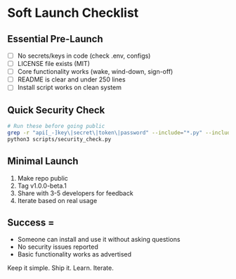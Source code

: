# Soft Launch Checklist

## Essential Pre-Launch
- [ ] No secrets/keys in code (check .env, configs)
- [ ] LICENSE file exists (MIT)
- [ ] Core functionality works (wake, wind-down, sign-off)
- [ ] README is clear and under 250 lines
- [ ] Install script works on clean system

## Quick Security Check
```bash
# Run these before going public
grep -r "api[_-]key\|secret\|token\|password" --include="*.py" --include="*.md" .
python3 scripts/security_check.py
```

## Minimal Launch
1. Make repo public
2. Tag v1.0.0-beta.1
3. Share with 3-5 developers for feedback
4. Iterate based on real usage

## Success =
- Someone can install and use it without asking questions
- No security issues reported
- Basic functionality works as advertised

Keep it simple. Ship it. Learn. Iterate.